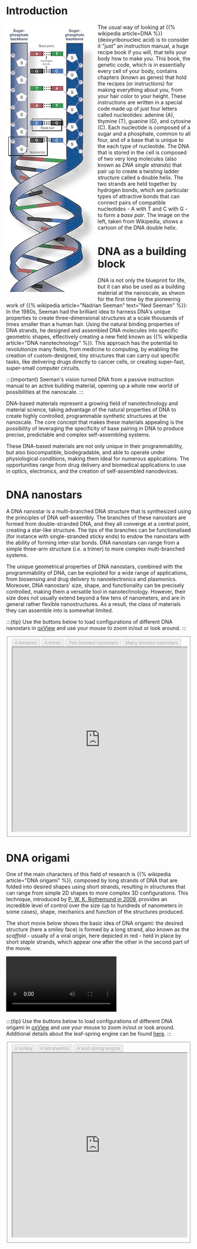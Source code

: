 <!--
.. title: DNA-based materials
.. slug: dna-based-materials
.. date: 2023-07-26 17:09:01 UTC+02:00
.. tags: 
.. category: research
.. link: 
.. description: 
.. type: text
-->

# Introduction

<div style="float:left">
<img src="/images/research/DNA_cartoon.png">
</div>

The usual way of looking at {{% wikipedia article=DNA %}}  (deoxyribonucleic acid) is to consider it "just" an instruction manual, a huge recipe book if you will, that tells your body how to make you. This book, the genetic code, which is in essentially every cell of your body, contains chapters (known as genes) that hold the recipes (or instructions) for making everything about you, from your hair color to your height. These instructions are written in a special code made up of just four letters called nucleotides: adenine (A), thymine (T), guanine (G), and cytosine (C). Each nucleotide is composed of a sugar and a phosphate, common to all four, and of a base that is unique to the each type of nucleotide. The DNA that is stored in the cell is composed of two very long molecules (also known as *DNA single strands*) that pair up to create a twisting ladder structure called a double helix. The two strands are held together by hydrogen bonds, which are particular types of attractive bonds that can connect pairs of compatible nucleotides - A with T and C with G - to form a *base pair*. The image on the left, taken from Wikipedia, shows a cartoon of the DNA double helix.

# DNA as a building block

DNA is not only the blueprint for life, but it can also be used as a building material at the nanoscale, as shwon for the first time by the pioneering work of {{% wikipedia article="Nadrian Seeman" text="Ned Seeman" %}}: In the 1980s, Seeman had the brilliant idea to harness DNA's unique properties to create three-dimensional structures at a scale thousands of times smaller than a human hair. Using the natural binding properties of DNA strands, he designed and assembled DNA molecules into specific geometric shapes, effectively creating a new field known as {{% wikipedia article="DNA nanotechnology" %}}. This approach has the potential to revolutionize many fields, from medicine to computing, by enabling the creation of custom-designed, tiny structures that can carry out specific tasks, like delivering drugs directly to cancer cells, or creating super-fast, super-small computer circuits. 

:::{important}
Seeman's vision turned DNA from a passive instruction manual to an active building material, opening up a whole new world of possibilities at the nanoscale.
:::

DNA-based materials represent a growing field of nanotechnology and material science, taking advantage of the natural properties of DNA to create highly controlled, programmable synthetic structures at the nanoscale. The core concept that makes these materials appealing is the possibility of leveraging the specificity of base pairing in DNA to produce precise, predictable and complex self-assembling systems.

These DNA-based materials are not only unique in their programmability, but also biocompatible, biodegradable, and able to operate under physiological conditions, making them ideal for numerous applications. The opportunities range from drug delivery and biomedical applications to use in optics, electronics, and the creation of self-assembled nanodevices.

# DNA nanostars

A DNA nanostar is a multi-branched DNA structure that is synthesized using the principles of DNA self-assembly. The branches of these nanostars are formed from double-stranded DNA, and they all converge at a central point, creating a star-like structure. The tips of the branches can be functionalised (for instance with single-stranded sticky ends) to endow the nanostars with the ability of forming inter-star bonds. DNA nanostars can range from a simple three-arm structure (*i.e.* a trimer) to more complex multi-branched systems.

The unique geometrical properties of DNA nanostars, combined with the programmability of DNA, can be exploited for a wide range of applications, from biosensing and drug delivery to nanoelectronics and plasmonics. Moreover, DNA nanostars' size, shape, and functionality can be precisely controlled, making them a versatile tool in nanotechnology. However, their size does not usually extend beyond a few tens of nanometers, and are in general rather flexible nanostructures. As a result, the class of materials they can assemble into is somewhat limited.

:::{tip}
Use the buttons below to load configurations of different DNA nanostars in [oxView](https://sulcgroup.github.io/oxdna-viewer/) and use your mouse to zoom in/out or look around.
:::

<fieldset id="nanostars" class="oxview-buttons">
    <button disabled onclick="load_oxview_conf('{{% rel_url dst=/configurations/tetramer.top %}}', '{{% rel_url dst=/configurations/tetramer.dat %}}', 'oxview-nanostars', {'Arrows' : false})">A tetramer</button>
    <button disabled onclick="load_oxview_conf('{{% rel_url dst=/configurations/trimer.top %}}', '{{% rel_url dst=/configurations/trimer.dat %}}', 'oxview-nanostars', {'Arrows' : false})">A trimer</button>
    <button disabled onclick="load_oxview_conf('{{% rel_url dst=/configurations/trimer_tetramer.top %}}', '{{% rel_url dst=/configurations/trimer_tetramer.dat %}}', 'oxview-nanostars', {'Arrows' : false})">Two bonded nanostars</button>
    <button disabled onclick="load_oxview_conf('{{% rel_url dst=/configurations/nanostar_fluid.top %}}', '{{% rel_url dst=/configurations/nanostar_fluid.dat %}}', 'oxview-nanostars', {'Box' : true, 'Arrows' : false})">Many bonded nanostars</button>
    <br/>
    <iframe width="100%" height="500" src="https://sulcgroup.github.io/oxdna-viewer/" id="oxview-nanostars" onload="set_buttons_status('nanostars', false)"></iframe>
</fieldset>

# DNA origami

One of the main characters of this field of research is {{% wikipedia article="DNA origami" %}},  composed by long strands of DNA that are folded into desired shapes using short strands, resulting in structures that can range from simple 2D shapes to more complex 3D configurations. This technique, introduced by [P. W. K. Rothemund in 2006](https://doi.org/10.1038/nature04586), provides an incredible level of control over the size (up to hundreds of nanometers in some cases), shape, mechanics and function of the structures produced.

The short movie below shows the basic idea of DNA origami: the desired structure (here a smiley face) is formed by a long strand, also known as the *scaffold* - usually of a viral origin, here depicted in red - held in place by short *staple* strands, which appear one after the other in the second part of the movie.

<video controls>
    <source src="/movies/origami.webm" type="video/webm">
</video>

:::{tip}
Use the buttons below to load configurations of different DNA origami in [oxView](https://sulcgroup.github.io/oxdna-viewer/) and use your mouse to zoom in/out or look around. Additional details about the leaf-spring engine can be found [here](https://www.biorxiv.org/content/10.1101/2021.12.22.473833v1).
:::

<fieldset id="origami" class="oxview-buttons">
    <button disabled onclick="load_oxview_conf('{{% rel_url dst=/configurations/smiley.top %}}', '{{% rel_url dst=/configurations/smiley.dat %}}', 'oxview-origami', {'Arrows' : false})">A smiley</button>
    <button disabled onclick="load_oxview_conf('{{% rel_url dst=/configurations/tetrahedron.top %}}', '{{% rel_url dst=/configurations/tetrahedron.dat %}}', 'oxview-origami', {'Arrows' : false})">A tetrahedron</button>
    <button disabled onclick="load_oxview_conf('{{% rel_url dst=/configurations/leaf_spring.top %}}', '{{% rel_url dst=/configurations/leaf_spring.dat %}}', 'oxview-origami', {'Arrows' : false})">A leaf-spring engine</button>
    <iframe disabled width="100%" height="500"  src="https://sulcgroup.github.io/oxdna-viewer/" id="oxview-origami" onload="set_buttons_status('origami', false)"></iframe>
</fieldset>

